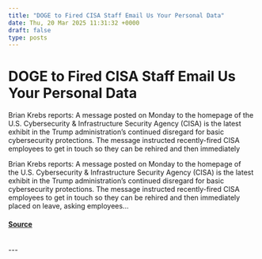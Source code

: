 ```yaml
---
title: "DOGE to Fired CISA Staff Email Us Your Personal Data"
date: Thu, 20 Mar 2025 11:31:32 +0000
draft: false
type: posts
---
```

# DOGE to Fired CISA Staff Email Us Your Personal Data





Brian Krebs reports: A message posted on Monday to the homepage of the U.S. Cybersecurity &#38; Infrastructure Security Agency (CISA) is the latest exhibit in the Trump administration’s continued disregard for basic cybersecurity protections. The message instructed recently-fired CISA employees to get in touch so they can be rehired and then immediately

Brian Krebs reports: A message posted on Monday to the homepage of the U.S. Cybersecurity & Infrastructure Security Agency (CISA) is the latest exhibit in the Trump administration’s continued disregard for basic cybersecurity protections. The message instructed recently-fired CISA employees to get in touch so they can be rehired and then immediately placed on leave, asking employees...

#### [Source](https://databreaches.net/2025/03/20/doge-to-fired-cisa-staff-email-us-your-personal-data/)

<br/>
---
